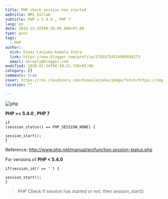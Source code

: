 ```yaml
---
title: PHP check session has started
webtitle: WMI Gitlab
subtitle: PHP = 5.4.0 , PHP 7
lang: en
date: 2018-12-25T00:58:00.000+07:00
type: post
tags:
  - PHP
author:
  nick: Dimas Lanjaka Kumala Indra
  link: https://www.blogger.com/profile/17555754514989936273
  email: noreply@blogger.com
modified: 2020-01-24T06:39:22.738+07:00
category: []
comments: true
cover: https://res.cloudinary.com/dimaslanjaka/image/fetch/https://img.icons8.com/metro/1600/php.png
location: ""

---
```


<img src="https://res.cloudinary.com/dimaslanjaka/image/fetch/https://img.icons8.com/metro/1600/php.png" title="php" alt="php"><p>    <strong>PHP &gt;= 5.4.0 , PHP 7</strong></p><pre><code>if (session_status() == PHP_SESSION_NONE) {<br>    session_start();<br>}</code></pre><p>    Reference:     <a href="//www.php.net/manual/en/function.session-status.php" rel="nofollow noreferrer">        http://www.php.net/manual/en/function.session-status.php     </a></p><p>    For versions of <strong>PHP &lt; 5.4.0</strong></p><pre><code>if(session_id() == '') {<br>    session_start();<br>}</code></pre> <blockquote>PHP Check if session has started or not, then session_start()</blockquote>